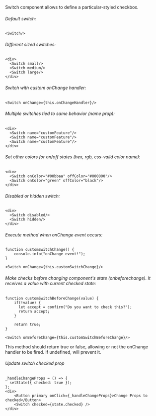 Switch component allows to define a particular-styled checkbox.

###### Default switch:

    <Switch/>

###### Different sized switches:

    <div>
      <Switch small/>
      <Switch medium/>
      <Switch large/>
    </div>

###### Switch with custom onChange handler:

    <Switch onChange={this.onChangeHandler}/>

###### Multiple switches tied to same behavior (name prop):

    <div>
      <Switch name="customFeature"/>
      <Switch name="customFeature"/>
      <Switch name="customFeature"/>
    </div>

###### Set other colors for on/off states (hex, rgb, css-valid color name):

    <div>
      <Switch onColor="#00bbaa" offColor="#000000"/>
      <Switch onColor="green" offColor="black"/>
    </div>

###### Disabled or hidden switch:

    <div>
      <Switch disabled/>
      <Switch hidden/>
    </div>

###### Execute method when onChange event occurs:

    function customSwitchChange() {
        console.info("onChange event!");
    }

    <Switch onChange={this.customSwitchChange}/>

###### Make checks before changing component's state (onbeforechange). It receives a value with current checked state:

    function customSwitchBeforeChange(value) {
        if(!value) {
          let accept = confirm("Do you want to check this?");
          return accept;
        }

        return true;
    }

    <Switch onBeforeChange={this.customSwitchBeforeChange}/>

This method should return true or false, allowing or not the onChange handler to be fired. If undefined, will prevent it.

###### Update switch checked prop

    _handleChangeProps = () => {
      setState({ checked: true });
    };
    <div>
        <Button primary onClick={_handleChangeProps}>Change Props to checked</Button>
        <Switch checked={state.checked} />
    </div>
